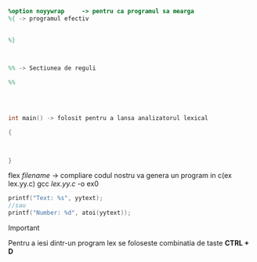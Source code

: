 ```flex
%option noyywrap     -> pentru ca programul sa mearga
%{ -> programul efectiv
  

%}

  

%% -> Sectiunea de reguli

%%

  
  

int main() -> folosit pentru a lansa analizatorul lexical

{

  

}
```

flex *filename* -> compliare codul nostru va genera un program in c(ex lex.yy.c)
gcc *lex.yy.c* -o ex0 

```c
printf("Text: %s", yytext);
//sau
printf("Number: %d", atoi(yytext));
```

>[!IMPORTANT]
>Pentru a iesi dintr-un program lex se foloseste combinatia de taste **CTRL + D**

